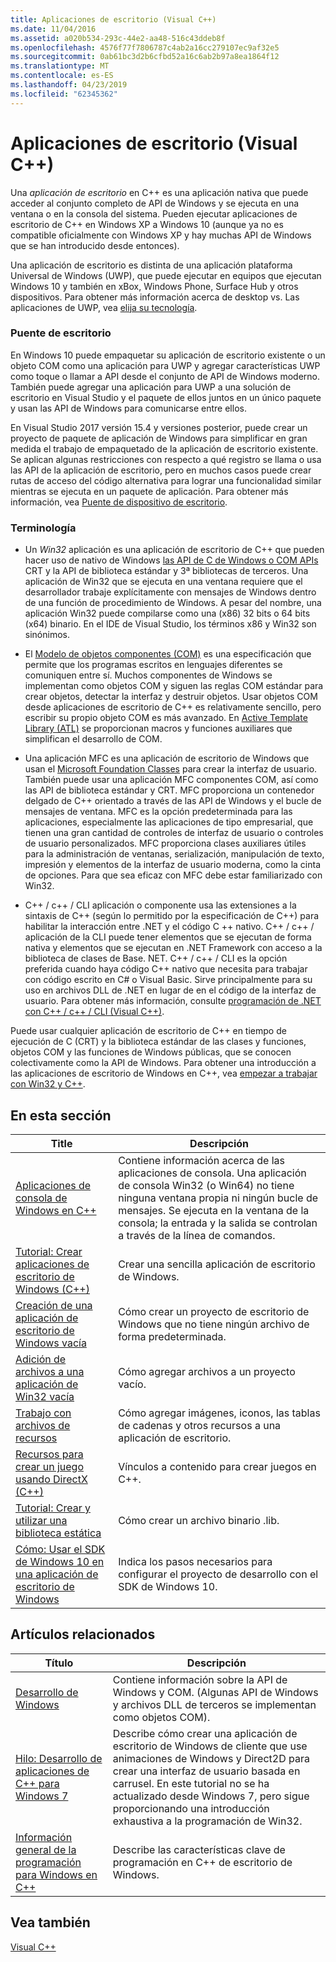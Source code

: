 ```yaml
---
title: Aplicaciones de escritorio (Visual C++)
ms.date: 11/04/2016
ms.assetid: a020b534-293c-44e2-aa48-516c43ddeb8f
ms.openlocfilehash: 4576f77f7806787c4ab2a16cc279107ec9af32e5
ms.sourcegitcommit: 0ab61bc3d2b6cfbd52a16c6ab2b97a8ea1864f12
ms.translationtype: MT
ms.contentlocale: es-ES
ms.lasthandoff: 04/23/2019
ms.locfileid: "62345362"
---
```

# <a name="desktop-applications-visual-c"></a>Aplicaciones de escritorio (Visual C++)

Una *aplicación de escritorio* en C++ es una aplicación nativa que puede acceder al conjunto completo de API de Windows y se ejecuta en una ventana o en la consola del sistema. Pueden ejecutar aplicaciones de escritorio de C++ en Windows XP a Windows 10 (aunque ya no es compatible oficialmente con Windows XP y hay muchas API de Windows que se han introducido desde entonces).

Una aplicación de escritorio es distinta de una aplicación plataforma Universal de Windows (UWP), que puede ejecutar en equipos que ejecutan Windows 10 y también en xBox, Windows Phone, Surface Hub y otros dispositivos. Para obtener más información acerca de desktop vs. Las aplicaciones de UWP, vea [elija su tecnología](/windows/desktop/choose-your-technology).

### <a name="desktop-bridge"></a>Puente de escritorio

En Windows 10 puede empaquetar su aplicación de escritorio existente o un objeto COM como una aplicación para UWP y agregar características UWP como toque o llamar a API desde el conjunto de API de Windows moderno. También puede agregar una aplicación para UWP a una solución de escritorio en Visual Studio y el paquete de ellos juntos en un único paquete y usan las API de Windows para comunicarse entre ellos.

En Visual Studio 2017 versión 15.4 y versiones posterior, puede crear un proyecto de paquete de aplicación de Windows para simplificar en gran medida el trabajo de empaquetado de la aplicación de escritorio existente. Se aplican algunas restricciones con respecto a qué registro se llama o usa las API de la aplicación de escritorio, pero en muchos casos puede crear rutas de acceso del código alternativa para lograr una funcionalidad similar mientras se ejecuta en un paquete de aplicación. Para obtener más información, vea [Puente de dispositivo de escritorio](/windows/uwp/porting/desktop-to-uwp-root).

### <a name="terminology"></a>Terminología

- Un *Win32* aplicación es una aplicación de escritorio de C++ que pueden hacer uso de nativo de Windows [las API de C de Windows o COM APIs](/windows/desktop/apiindex/windows-api-list) CRT y la API de biblioteca estándar y 3ª bibliotecas de terceros. Una aplicación de Win32 que se ejecuta en una ventana requiere que el desarrollador trabaje explícitamente con mensajes de Windows dentro de una función de procedimiento de Windows. A pesar del nombre, una aplicación Win32 puede compilarse como una (x86) 32 bits o 64 bits (x64) binario. En el IDE de Visual Studio, los términos x86 y Win32 son sinónimos.

- El [Modelo de objetos componentes (COM)](/windows/desktop/com/the-component-object-model) es una especificación que permite que los programas escritos en lenguajes diferentes se comuniquen entre sí. Muchos componentes de Windows se implementan como objetos COM y siguen las reglas COM estándar para crear objetos, detectar la interfaz y destruir objetos.  Usar objetos COM desde aplicaciones de escritorio de C++ es relativamente sencillo, pero escribir su propio objeto COM es más avanzado. En [Active Template Library (ATL)](../atl/atl-com-desktop-components.md) se proporcionan macros y funciones auxiliares que simplifican el desarrollo de COM.

- Una aplicación MFC es una aplicación de escritorio de Windows que usan el [Microsoft Foundation Classes](../mfc/mfc-desktop-applications.md) para crear la interfaz de usuario. También puede usar una aplicación MFC componentes COM, así como las API de biblioteca estándar y CRT. MFC proporciona un contenedor delgado de C++ orientado a través de las API de Windows y el bucle de mensajes de ventana. MFC es la opción predeterminada para las aplicaciones, especialmente las aplicaciones de tipo empresarial, que tienen una gran cantidad de controles de interfaz de usuario o controles de usuario personalizados. MFC proporciona clases auxiliares útiles para la administración de ventanas, serialización, manipulación de texto, impresión y elementos de la interfaz de usuario moderna, como la cinta de opciones. Para que sea eficaz con MFC debe estar familiarizado con Win32.

- C++ / c++ / CLI aplicación o componente usa las extensiones a la sintaxis de C++ (según lo permitido por la especificación de C++) para habilitar la interacción entre .NET y el código C ++ nativo.  C++ / c++ / aplicación de la CLI puede tener elementos que se ejecutan de forma nativa y elementos que se ejecutan en .NET Framework con acceso a la biblioteca de clases de Base. NET. C++ / c++ / CLI es la opción preferida cuando haya código C++ nativo que necesita para trabajar con código escrito en C# o Visual Basic. Sirve principalmente para su uso en archivos DLL de .NET en lugar de en el código de la interfaz de usuario. Para obtener más información, consulte [programación de .NET con C++ / c++ / CLI (Visual C++)](../dotnet/dotnet-programming-with-cpp-cli-visual-cpp.md).

Puede usar cualquier aplicación de escritorio de C++ en tiempo de ejecución de C (CRT) y la biblioteca estándar de las clases y funciones, objetos COM y las funciones de Windows públicas, que se conocen colectivamente como la API de Windows. Para obtener una introducción a las aplicaciones de escritorio de Windows en C++, vea [empezar a trabajar con Win32 y C++](/windows/desktop/LearnWin32/learn-to-program-for-windows).

## <a name="in-this-section"></a>En esta sección

|Title|Descripción|
|-----------|-----------------|
|[Aplicaciones de consola de Windows en C++](console-applications-in-visual-cpp.md)|Contiene información acerca de las aplicaciones de consola. Una aplicación de consola Win32 (o Win64) no tiene ninguna ventana propia ni ningún bucle de mensajes. Se ejecuta en la ventana de la consola; la entrada y la salida se controlan a través de la línea de comandos.|
|[Tutorial: Crear aplicaciones de escritorio de Windows (C++)](walkthrough-creating-windows-desktop-applications-cpp.md)|Crear una sencilla aplicación de escritorio de Windows.|
|[Creación de una aplicación de escritorio de Windows vacía](creating-an-empty-windows-desktop-application.md)|Cómo crear un proyecto de escritorio de Windows que no tiene ningún archivo de forma predeterminada.|
|[Adición de archivos a una aplicación de Win32 vacía](adding-files-to-an-empty-win32-applications.md)|Cómo agregar archivos a un proyecto vacío.|
|[Trabajo con archivos de recursos](working-with-resource-files.md)|Cómo agregar imágenes, iconos, las tablas de cadenas y otros recursos a una aplicación de escritorio.|
|[Recursos para crear un juego usando DirectX (C++)](resources-for-creating-a-game-using-directx.md)|Vínculos a contenido para crear juegos en C++.|
|[Tutorial: Crear y utilizar una biblioteca estática](walkthrough-creating-and-using-a-static-library-cpp.md)|Cómo crear un archivo binario .lib.|
|[Cómo: Usar el SDK de Windows 10 en una aplicación de escritorio de Windows](how-to-use-the-windows-10-sdk-in-a-windows-desktop-application.md)|Indica los pasos necesarios para configurar el proyecto de desarrollo con el SDK de Windows 10.|

## <a name="related-articles"></a>Artículos relacionados

|Título|Descripción|
|-----------|-----------------|
|[Desarrollo de Windows](/windows/desktop/index)|Contiene información sobre la API de Windows y COM. (Algunas API de Windows y archivos DLL de terceros se implementan como objetos COM).|
|[Hilo: Desarrollo de aplicaciones de C++ para Windows 7](https://msdn.microsoft.com/library/windows/desktop/ff708696.aspx)|Describe cómo crear una aplicación de escritorio de Windows de cliente que use animaciones de Windows y Direct2D para crear una interfaz de usuario basada en carrusel.  En este tutorial no se ha actualizado desde Windows 7, pero sigue proporcionando una introducción exhaustiva a la programación de Win32.|
|[Información general de la programación para Windows en C++](overview-of-windows-programming-in-cpp.md)|Describe las características clave de programación en C++ de escritorio de Windows.|

## <a name="see-also"></a>Vea también

[Visual C++](../overview/visual-cpp-in-visual-studio.md)